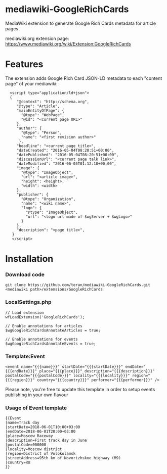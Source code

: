 # mediawiki-GoogleRichCards
MediaWiki extension to generate Google Rich Cards metadata for article pages

mediawiki.org extension page: https://www.mediawiki.org/wiki/Extension:GoogleRichCards

# Features
The extension adds Google Rich Card JSON-LD metadata to each "content page" of your mediawiki:

```
  <script type="application/ld+json">
  {
     "@context": "http://schema.org",
     "@type": "Article",
     "mainEntityOfPage": {
       "@type": "WebPage",
       "@id": "<current page URL>"
     },
     "author": {
       "@type": "Person",
       "name": "<first revision author>"
      },
     "headline": "<current page title>",
     "dateCreated": "2016-05-04T08:20:51+00:00",
     "datePublished": "2016-05-04T08:20:51+00:00",
     "discussionUrl": "<current page talk link>",
     "dateModified": "2016-06-05T01:12:10+00:00",
     "image": {
       "@type": "ImageObject",
       "url": "<article image>",
       "height": <height>,
       "width": <width>
     },
     "publisher": {
       "@type": "Organization",
       "name": "<wiki name>",
       "logo": {
         "@type": "ImageObject",
         "url": "<logo url made of $wgServer + $wgLogo>"
       }
     },
     "description": "<page title>",
   }
   </script>
```

# Installation

### Download code
```
git clone https://github.com/teran/mediawiki-GoogleRichCards.git <mediawiki path>/extensions/GoogleRichCards
```

### LocalSettings.php
```
// Load extension
wfLoadExtension('GoogleRichCards');

// Enable annotations for articles
$wgGoogleRichCardsAnnotateArticles = true;

// Enable annotations for events
$wgGoogleRichCardsAnnotateEvents = true;
```

### Template:Event
```
<event name="{{{name}}}" startDate="{{{startDate}}}" endDate="{{{endDate}}}" place="{{{place}}}" description="{{{description}}}" postalCode="{{{postalCode}}}" locality="{{{locality}}}" region="{{{region}}}" country="{{{country}}}" performer="{{{performer}}}" />
```

Please note, you're free to update this template in order to setup events publishing in your own flavour

### Usage of Event template

```
{{Event
|name=Track day
|startDate=2018-06-01T10:00+03:00
|endDate=2018-06-01T20:00+03:00
|place=Moscow Raceway
|description=First track day in June
|postalCode=000000
|locality=Moscow district
|region=District of Volokolamsk
|streetAddress=95th km of Novorizhskoe highway (М9)
|country=RU
}}
```
